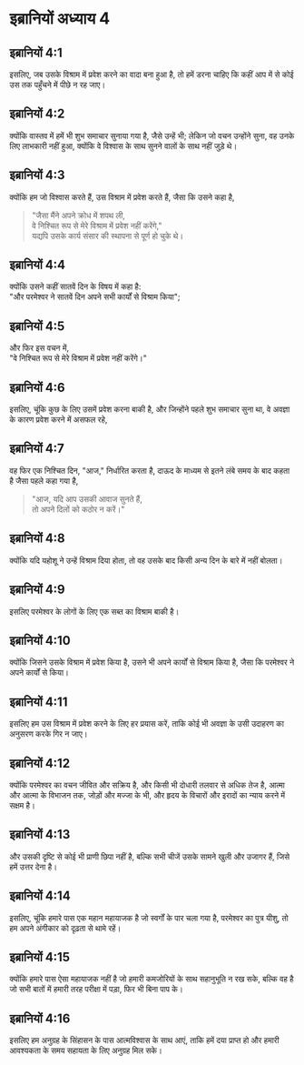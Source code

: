 # इब्रानियों अध्याय 4

## इब्रानियों 4:1

इसलिए, जब उसके विश्राम में प्रवेश करने का वादा बना हुआ है, तो हमें डरना चाहिए कि कहीं आप में से कोई उस तक पहुँचने में पीछे न रह जाए।

## इब्रानियों 4:2

क्योंकि वास्तव में हमें भी शुभ समाचार सुनाया गया है, जैसे उन्हें भी; लेकिन जो वचन उन्होंने सुना, वह उनके लिए लाभकारी नहीं हुआ, क्योंकि वे विश्वास के साथ सुनने वालों के साथ नहीं जुड़े थे।

## इब्रानियों 4:3

क्योंकि हम जो विश्वास करते हैं, उस विश्राम में प्रवेश करते हैं, जैसा कि उसने कहा है,

> "जैसा मैंने अपने क्रोध में शपथ ली,  
> वे निश्चित रूप से मेरे विश्राम में प्रवेश नहीं करेंगे,"  
> यद्यपि उसके कार्य संसार की स्थापना से पूर्ण हो चुके थे।

## इब्रानियों 4:4

क्योंकि उसने कहीं सातवें दिन के विषय में कहा है:  
"और परमेश्वर ने सातवें दिन अपने सभी कार्यों से विश्राम किया";

## इब्रानियों 4:5

और फिर इस वचन में,  
"वे निश्चित रूप से मेरे विश्राम में प्रवेश नहीं करेंगे।"

## इब्रानियों 4:6

इसलिए, चूंकि कुछ के लिए उसमें प्रवेश करना बाकी है, और जिन्होंने पहले शुभ समाचार सुना था, वे अवज्ञा के कारण प्रवेश करने में असफल रहे,

## इब्रानियों 4:7

वह फिर एक निश्चित दिन, "आज," निर्धारित करता है, दाऊद के माध्यम से इतने लंबे समय के बाद कहता है जैसा पहले कहा गया है,

> "आज, यदि आप उसकी आवाज सुनते हैं,  
> तो अपने दिलों को कठोर न करें।"

## इब्रानियों 4:8

क्योंकि यदि यहोशू ने उन्हें विश्राम दिया होता, तो वह उसके बाद किसी अन्य दिन के बारे में नहीं बोलता।

## इब्रानियों 4:9

इसलिए परमेश्वर के लोगों के लिए एक सब्त का विश्राम बाकी है।

## इब्रानियों 4:10

क्योंकि जिसने उसके विश्राम में प्रवेश किया है, उसने भी अपने कार्यों से विश्राम किया है, जैसा कि परमेश्वर ने अपने कार्यों से किया।

## इब्रानियों 4:11

इसलिए हम उस विश्राम में प्रवेश करने के लिए हर प्रयास करें, ताकि कोई भी अवज्ञा के उसी उदाहरण का अनुसरण करके गिर न जाए।

## इब्रानियों 4:12

क्योंकि परमेश्वर का वचन जीवित और सक्रिय है, और किसी भी दोधारी तलवार से अधिक तेज है, आत्मा और आत्मा के विभाजन तक, जोड़ों और मज्जा के भी, और हृदय के विचारों और इरादों का न्याय करने में सक्षम है।

## इब्रानियों 4:13

और उसकी दृष्टि से कोई भी प्राणी छिपा नहीं है, बल्कि सभी चीजें उसके सामने खुली और उजागर हैं, जिसे हमें उत्तर देना है।

## इब्रानियों 4:14

इसलिए, चूंकि हमारे पास एक महान महायाजक है जो स्वर्गों के पार चला गया है, परमेश्वर का पुत्र यीशु, तो हम अपने अंगीकार को दृढ़ता से थामे रहें।

## इब्रानियों 4:15

क्योंकि हमारे पास ऐसा महायाजक नहीं है जो हमारी कमजोरियों के साथ सहानुभूति न रख सके, बल्कि वह है जो सभी बातों में हमारी तरह परीक्षा में पड़ा, फिर भी बिना पाप के।

## इब्रानियों 4:16

इसलिए हम अनुग्रह के सिंहासन के पास आत्मविश्वास के साथ आएं, ताकि हमें दया प्राप्त हो और हमारी आवश्यकता के समय सहायता के लिए अनुग्रह मिल सके।
